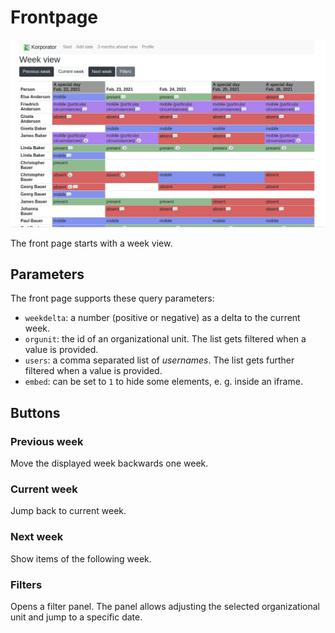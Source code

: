 # Frontpage

![Screenshot](../img/index.png)

The front page starts with a week view.

## Parameters

The front page supports these query parameters:

* `weekdelta`: a number (positive or negative) as a delta to the current week.
* `orgunit`: the id of an organizational unit. The list gets filtered when a value is provided.
* `users`: a comma separated list of _usernames_. The list gets further filtered when a value is provided.
* `embed`: can be set to `1` to hide some elements, e. g. inside an iframe.

## Buttons

### Previous week

Move the displayed week backwards one week.

### Current week

Jump back to current week.

### Next week

Show items of the following week.

### Filters

Opens a filter panel. The panel allows adjusting the selected organizational unit and jump to a specific date.
